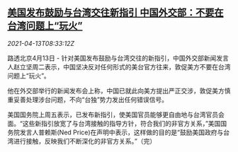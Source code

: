 <!--1618304462000-->
[美国发布鼓励与台湾交往新指引 中国外交部：不要在台湾问题上“玩火”](https://cn.reuters.com/article/china-mofa-us-tw-relations-0413-idCNKBS2C00VW)
------

<div><i>2021-04-13T08:33:12Z</i></div><p>路透北京4月13日 - 针对美国发布鼓励与台湾交往的新指引，中国外交部新闻发言人赵立坚周二表示，中国坚决反对任何形式的美台官方往来，敦促美方不要在台湾问题上“玩火”。</p><p>他在外交部举行的新闻发布会上称，中国已就此向美方提出严正交涉，敦促美方慎重妥善处理涉台问题，不向“台独”势力发出任何错误信号。</p><p>美国国务院上周五表示，已发布新指引，使美国官员能够更自由地与台湾官员会面。“这些新指引放宽了与台湾接触的指导方针，符合我们的非官方关系，”美国国务院发言人普赖斯(Ned Price)在声明中表示，这样做的目的是“鼓励美国政府与台湾进行接触，反映我们不断深化的非官方关系。”（完）</p>
